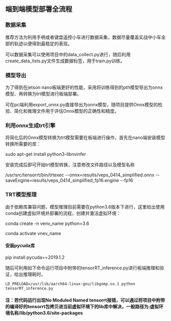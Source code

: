 ## 端到端模型部署全流程

### 数据采集

推荐方法为利用手柄或者键盘遥控小车进行数据采集，数据尽量覆盖实战中小车全部的轨迹以便得到最稳定的表现。

可以数据采集可以使用项目中的data_collect.py进行，随后利用create_data_lists.py文件生成数据标签，用于train.py训练。

### 模型导出

为了得到在jetson nano板端更好的性能，采用将训练得到的pth模型导出为onnx模型、再转换为trt模型进行板端部署。

可在pc端利用export_onnx.py直接导出为onnx模型，随项目提供Onnx模型的检验、简化和推理文件用于评估Onnx模型的正确性和精度。

### 利用onnx生成trt引擎

将简化后的Onnx模型转换为trt模型需要在板端进行操作，首先在nano端安装模型转换所需要的库：

sudo apt-get install python3-libnvinfer

安装完成后即可开始trt模型转换，注意修改文件路径以及模型名称

/usr/src/tensorrt/bin/trtexec --onnx=results/veps_0414_simplified.onnx --saveEngine=results/veps_0414_simplified_fp16.engine --fp16

### TRT模型推理

由于依赖库兼容问题，模型推理目前需要在python3.6版本下进行，这里给出使用conda创建虚拟环境并部署的流程，创建并激活虚拟环境：

conda create -n venv_name python=3.6 

conda activate vnev_name

#### 安装pycuda库

pip install pycuda==2019.1.2

随后可利用如下命令运行项目中附带的tensorRT_inference.py进行板端推理和验证，给出推理耗时。

```
LD_PRELOAD=/usr/lib/aarch64-linux-gnu/libgomp.so.1 python tensorRT_inference.py
```

#### 注：若代码运行出现No Moduled Named tensorrt报错，可以通过将项目中附带的编译好的tensorrt包拷贝进当前虚拟环境下的lib库中解决，一般路径为:虚拟环境名称/lib/python3.6/site-packages


